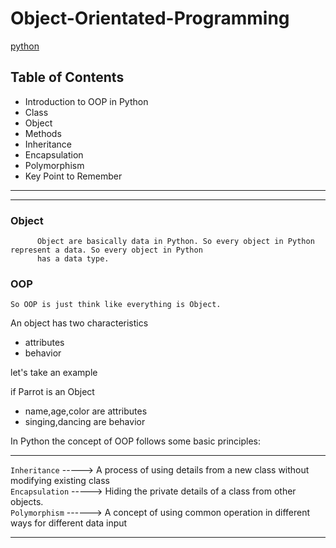 # Object-Orientated-Programming
[python](https://www.programiz.com/python-programming/object-oriented-programming)
## Table of Contents

* Introduction to OOP in Python
* Class
* Object
* Methods
* Inheritance
* Encapsulation
* Polymorphism
* Key Point to Remember
-----------------------------------------------------------------------------------------------------------------
-----------------------------------------------------------------------------------------------------------------

### Object
          Object are basically data in Python. So every object in Python represent a data. So every object in Python 
          has a data type.
### OOP
	So OOP is just think like everything is Object.

An object has two characteristics

	
*  attributes 
*  behavior

let's take an example

if Parrot is an Object

	
*  name,age,color are attributes
*  singing,dancing are behavior

In Python the concept of OOP follows some basic principles:

 ------------------------------------------------------------------------------------------------
 
 `Inheritance` -----> A process of using details from a new class without modifying existing class   
 `Encapsulation` -----> Hiding the private details of a class from other objects.                      
 `Polymorphism`  ------> A concept of using common operation in different ways for different data input
 
 ------------------------------------------------------------------------------------------------

